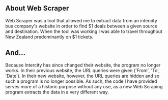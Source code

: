 ## About Web Scraper

Web Scraper was a tool that allowed me to extract data from an intercity bus company's website in order to find $1 deals between a given source and destination. When the tool was working I was able to travel throughout New Zealand predominantly on $1 tickets.

## And...

Because Intercity has since changed their website, the program no longer works. In their previous website, the URL queries were given ('From', 'To', 'Date'). In their new website, however, the URL queries are hidden and so such a program is no longer possible. As such, the code I have provided serves more of a historic purpose without any use, as a new Web Scraping program extracts the data in a very different way.